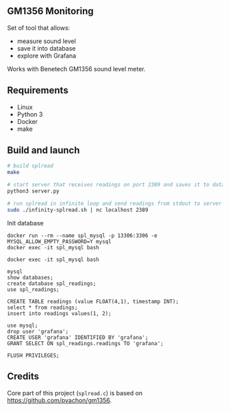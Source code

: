 ## GM1356 Monitoring

Set of tool that allows:
- measure sound level
- save it into database
- explore with Grafana

Works with Benetech GM1356 sound level meter.

## Requirements
- Linux
- Python 3
- Docker
- make


## Build and launch

```bash
# build splread
make

# start server that receives readings on port 2389 and saves it to database
python3 server.py

# run splread in infinite loop and send readings from stdout to server
sudo ./infinity-splread.sh | nc localhost 2389
```

Init database
```
docker run --rm --name spl_mysql -p 13306:3306 -e MYSQL_ALLOW_EMPTY_PASSWORD=Y mysql
docker exec -it spl_mysql bash

docker exec -it spl_mysql bash

mysql
show databases;
create database spl_readings;
use spl_readings;

CREATE TABLE readings (value FLOAT(4,1), timestamp INT);
select * from readings;
insert into readings values(1, 2);

use mysql;
drop user 'grafana';
CREATE USER 'grafana' IDENTIFIED BY 'grafana';
GRANT SELECT ON spl_readings.readings TO 'grafana';

FLUSH PRIVILEGES;
```

## Credits  
Core part of this project (`splread.c`) is based on https://github.com/pvachon/gm1356.

